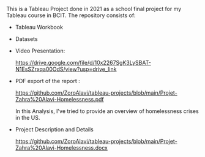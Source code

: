 This is a Tableau Project done in 2021 as a school final project for my Tableau course in BCIT. 
The repository consists of: 
* Tableau Workbook
  
* Datasets
  
* Video Presentation:
  
   https://drive.google.com/file/d/10x2267SgK3LySBAT-N1EsSZrxqa00OdS/view?usp=drive_link
  
* PDF export of the report :

   https://github.com/ZoroAlavi/tableau-projects/blob/main/Projet-Zahra%20Alavi-Homelessness.pdf
  
  In this Analysis, I've tried to provide an overview of homelessness crises in the US.

* Project Description and Details
  
  https://github.com/ZoroAlavi/tableau-projects/blob/main/Projet-Zahra%20Alavi-Homelessness.docx
